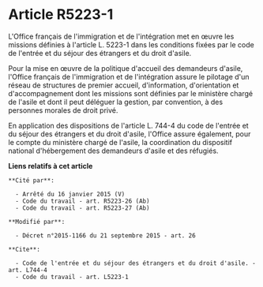 # Article R5223-1

L'Office français de l'immigration et de l'intégration met en œuvre les missions définies à l'article L. 5223-1 dans les
conditions fixées par le code de l'entrée et du séjour des étrangers et du droit d'asile. 

Pour la mise en œuvre de la politique d'accueil des demandeurs d'asile, l'Office français de l'immigration et de
l'intégration assure le pilotage d'un réseau de structures de premier accueil, d'information, d'orientation et
d'accompagnement dont les missions sont définies par le ministère chargé de l'asile et dont il peut déléguer la gestion, par
convention, à des personnes morales de droit privé. 

En application des dispositions de l'article L. 744-4 du code de l'entrée et du séjour des étrangers et du droit d'asile,
l'Office assure également, pour le compte du ministère chargé de l'asile, la coordination du dispositif national
d'hébergement des demandeurs d'asile et des réfugiés.

**Liens relatifs à cet article**

	**Cité par**:

	  - Arrêté du 16 janvier 2015 (V)
	  - Code du travail - art. R5223-26 (Ab)
	  - Code du travail - art. R5223-27 (Ab)

	**Modifié par**:

	  - Décret n°2015-1166 du 21 septembre 2015 - art. 26

	**Cite**:

	  - Code de l'entrée et du séjour des étrangers et du droit d'asile. - art. L744-4
	  - Code du travail - art. L5223-1
